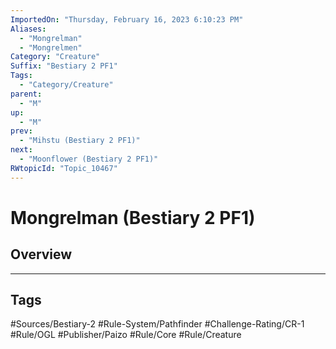 ```yaml
---
ImportedOn: "Thursday, February 16, 2023 6:10:23 PM"
Aliases:
  - "Mongrelman"
  - "Mongrelmen"
Category: "Creature"
Suffix: "Bestiary 2 PF1"
Tags:
  - "Category/Creature"
parent:
  - "M"
up:
  - "M"
prev:
  - "Mihstu (Bestiary 2 PF1)"
next:
  - "Moonflower (Bestiary 2 PF1)"
RWtopicId: "Topic_10467"
---
```

# Mongrelman (Bestiary 2 PF1)
## Overview

---
## Tags
#Sources/Bestiary-2 #Rule-System/Pathfinder #Challenge-Rating/CR-1 #Rule/OGL #Publisher/Paizo #Rule/Core #Rule/Creature

